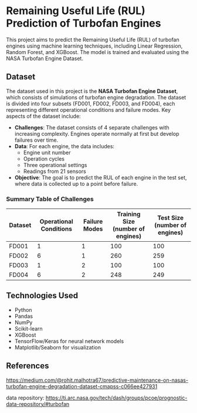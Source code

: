# Remaining Useful Life (RUL) Prediction of Turbofan Engines
This project aims to predict the Remaining Useful Life (RUL) of turbofan engines using machine learning techniques, including Linear Regression, Random Forest, and XGBoost. The model is trained and evaluated using the NASA Turbofan Engine Dataset.
## Dataset

The dataset used in this project is the **NASA Turbofan Engine Dataset**, which consists of simulations of turbofan engine degradation. The dataset is divided into four subsets (FD001, FD002, FD003, and FD004), each representing different operational conditions and failure modes. Key aspects of the dataset include:

- **Challenges**: The dataset consists of 4 separate challenges with increasing complexity. Engines operate normally at first but develop failures over time.
- **Data**: For each engine, the data includes:
  - Engine unit number
  - Operation cycles
  - Three operational settings
  - Readings from 21 sensors
- **Objective**: The goal is to predict the RUL of each engine in the test set, where data is collected up to a point before failure.

### Summary Table of Challenges

| Dataset | Operational Conditions | Failure Modes | Training Size (number of engines) | Test Size (number of engines) |
|---------|------------------------|---------------|-----------------------------------|--------------------------------|
| FD001   | 1                      | 1             | 100                               | 100                            |
| FD002   | 6                      | 1             | 260                               | 259                            |
| FD003   | 1                      | 2             | 100                               | 100                            |
| FD004   | 6                      | 2             | 248                               | 249                            |

## Technologies Used

- Python
- Pandas
- NumPy
- Scikit-learn
- XGBoost
- TensorFlow/Keras for neural network models
- Matplotlib/Seaborn for visualization

## References
https://medium.com/@rohit.malhotra67/predictive-maintenance-on-nasas-turbofan-engine-degradation-dataset-cmapss-c066ee427931

data repository: https://ti.arc.nasa.gov/tech/dash/groups/pcoe/prognostic-data-repository/#turbofan
